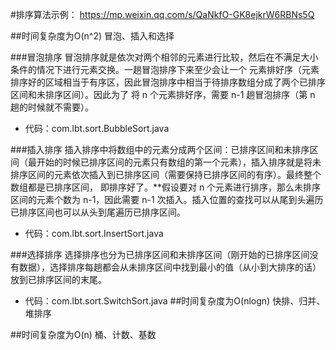 #排序算法示例：
<a>https://mp.weixin.qq.com/s/QaNkfO-GK8ejkrW6RBNs5Q</a>

##时间复杂度为O(n^2)
冒泡、插入和选择

###冒泡排序
冒泡排序就是依次对两个相邻的元素进行比较，然后在不满足大小条件的情况下进行元素交换。一趟冒泡排序下来至少会让一个
元素排好序（元素排序好的区域相当于有序区，因此冒泡排序中相当于待排序数组分成了两个已排序区间和未排序区间）。因此为了
将 n 个元素排好序，需要 n-1 趟冒泡排序（第 n 趟的时候就不需要）。

- 代码：com.lbt.sort.BubbleSort.java

###插入排序
插入排序中将数组中的元素分成两个区间：已排序区间和未排序区间（最开始的时候已排序区间的元素只有数组的第一个元素），插入排序就是将未排序区间的元素依次插入到已排序区间（需要保持已排序区间的有序）。最终整个数组都是已排序区间，
即排序好了。**假设要对 n 个元素进行排序，那么未排序区间的元素个数为 n-1，因此需要 n-1 次插入。插入位置的查找可以从尾到头遍历已排序区间也可以从头到尾遍历已排序区间。
- 代码：com.lbt.sort.InsertSort.java

###选择排序
选择排序也分为已排序区间和未排序区间（刚开始的已排序区间没有数据），选择排序每趟都会从未排序区间中找到最小的值（从小到大排序的话）放到已排序区间的末尾。
- 代码：com.lbt.sort.SwitchSort.java
##时间复杂度为O(nlogn)
快排、归并、堆排序

##时间复杂度为O(n)
桶、计数、基数